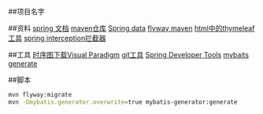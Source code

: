 ##项目名字

##资料
[spring 文档](https://spring.io/guides)
[maven仓库](https://mvnrepository.com)
[Spring data](https://docs.spring.io/spring-boot/docs/2.0.0.RC1/reference/htmlsingle/#boot-features-embedded-database-support)
[flyway maven](https://flywaydb.org/getstarted/firststeps/maven)
[html中的thymeleaf工具](https://www.thymeleaf.org/doc/tutorials/3.0/usingthymeleaf.html#setting-attribute-values)
[spring interception拦截器](https://docs.spring.io/spring/docs/5.0.3.RELEASE/spring-framework-reference/web.html#mvc-config-interceptors)


##工具
[时序图下载Visual Paradigm](https://www.visual-paradigm.com)
[git工具](https://git-scm.com/download)
[Spring Developer Tools](https://docs.spring.io/spring-boot/docs/current/reference/html/using-boot-devtools.html)
[mybaits generate](http://mybatis.org/generator/running/runningWithMaven.html)

##脚本
```bash
mvn flyway:migrate
mvn -Dmybatis.generator.overwrite=true mybatis-generator:generate
```